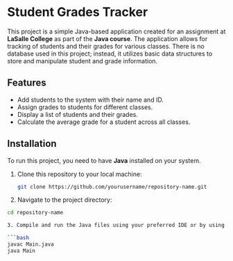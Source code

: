 # Student Grades Tracker

This project is a simple Java-based application created for an assignment at **LaSalle College** as part of the **Java course**. The application allows for tracking of students and their grades for various classes. There is no database used in this project; instead, it utilizes basic data structures to store and manipulate student and grade information.

## Features

- Add students to the system with their name and ID.
- Assign grades to students for different classes.
- Display a list of students and their grades.
- Calculate the average grade for a student across all classes.

## Installation

To run this project, you need to have **Java** installed on your system.

1. Clone this repository to your local machine:

   ```bash
   git clone https://github.com/yourusername/repository-name.git
   
2. Navigate to the project directory:

  ```bash
  cd repository-name

3. Compile and run the Java files using your preferred IDE or by using the terminal.

  ```bash
  javac Main.java
  java Main
